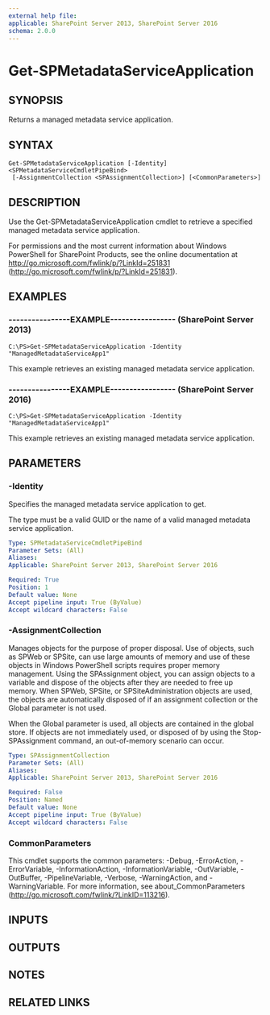 ```yaml
---
external help file: 
applicable: SharePoint Server 2013, SharePoint Server 2016
schema: 2.0.0
---
```


# Get-SPMetadataServiceApplication

## SYNOPSIS
Returns a managed metadata service application.

## SYNTAX

```
Get-SPMetadataServiceApplication [-Identity] <SPMetadataServiceCmdletPipeBind>
 [-AssignmentCollection <SPAssignmentCollection>] [<CommonParameters>]
```

## DESCRIPTION
Use the Get-SPMetadataServiceApplication cmdlet to retrieve a specified managed metadata service application.

For permissions and the most current information about Windows PowerShell for SharePoint Products, see the online documentation at http://go.microsoft.com/fwlink/p/?LinkId=251831 (http://go.microsoft.com/fwlink/p/?LinkId=251831).

## EXAMPLES

### ----------------EXAMPLE----------------- (SharePoint Server 2013)
```
C:\PS>Get-SPMetadataServiceApplication -Identity "ManagedMetadataServiceApp1"
```

This example retrieves an existing managed metadata service application.

### ----------------EXAMPLE----------------- (SharePoint Server 2016)
```
C:\PS>Get-SPMetadataServiceApplication -Identity "ManagedMetadataServiceApp1"
```

This example retrieves an existing managed metadata service application.

## PARAMETERS

### -Identity
Specifies the managed metadata service application to get.

The type must be a valid GUID or the name of a valid managed metadata service application.

```yaml
Type: SPMetadataServiceCmdletPipeBind
Parameter Sets: (All)
Aliases: 
Applicable: SharePoint Server 2013, SharePoint Server 2016

Required: True
Position: 1
Default value: None
Accept pipeline input: True (ByValue)
Accept wildcard characters: False
```

### -AssignmentCollection
Manages objects for the purpose of proper disposal.
Use of objects, such as SPWeb or SPSite, can use large amounts of memory and use of these objects in Windows PowerShell scripts requires proper memory management.
Using the SPAssignment object, you can assign objects to a variable and dispose of the objects after they are needed to free up memory.
When SPWeb, SPSite, or SPSiteAdministration objects are used, the objects are automatically disposed of if an assignment collection or the Global parameter is not used.

When the Global parameter is used, all objects are contained in the global store.
If objects are not immediately used, or disposed of by using the Stop-SPAssignment command, an out-of-memory scenario can occur.

```yaml
Type: SPAssignmentCollection
Parameter Sets: (All)
Aliases: 
Applicable: SharePoint Server 2013, SharePoint Server 2016

Required: False
Position: Named
Default value: None
Accept pipeline input: True (ByValue)
Accept wildcard characters: False
```

### CommonParameters
This cmdlet supports the common parameters: -Debug, -ErrorAction, -ErrorVariable, -InformationAction, -InformationVariable, -OutVariable, -OutBuffer, -PipelineVariable, -Verbose, -WarningAction, and -WarningVariable. For more information, see about_CommonParameters (http://go.microsoft.com/fwlink/?LinkID=113216).

## INPUTS

## OUTPUTS

## NOTES

## RELATED LINKS

